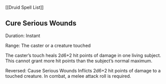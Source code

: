 [[Druid Spell List]]

## Cure Serious Wounds      

Duration: Instant

Range: The caster or a creature touched

The caster’s touch heals 2d6+2 hit points of damage in one living subject. This cannot grant more hit points than the subject’s normal maximum.

Reversed: Cause Serious Wounds Inflicts 2d6+2 hit points of damage to a touched creature. In combat, a melee attack roll is required.